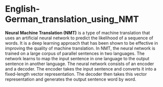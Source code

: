 # English-German_translation_using_NMT

**Neural Machine Translation (NMT)** is a type of machine translation that uses an artificial neural network to predict the likelihood of a sequence of words. It is a deep learning approach that has been shown to be effective in improving the quality of machine translation.
  In NMT, the neural network is trained on a large corpus of parallel sentences in two languages. The network learns to map the input sentence in one language to the output sentence in another language. The neural network consists of an encoder and a decoder. The encoder takes the input sentence and converts it into a fixed-length vector representation. The decoder then takes this vector representation and generates the output sentence word by word.

